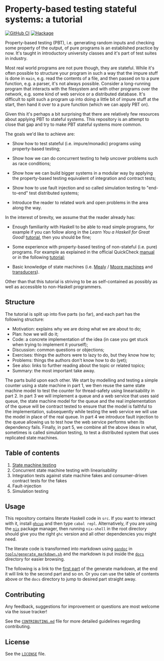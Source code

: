 Property-based testing stateful systems: a tutorial
================================================================

[![GitHub
CI](https://github.com/stevana/property-based-testing-stateful-systems-tutorial/workflows/CI/badge.svg)](https://github.com/stevana/property-based-testing-stateful-systems-tutorial/actions)
[![Hackage](https://img.shields.io/hackage/v/property-based-testing-stateful-systems-tutorial.svg)](https://hackage.haskell.org/package/property-based-testing-stateful-systems-tutorial)

Property-based testing (PBT), i.e. generating random inputs and checking some
property of the output, of pure programs is an established practice by now. It's
taught in introductory university classes and it's part of test suites in
industry.

Most real world programs are not pure though, they are stateful. While it's
often possible to structure your program in such a way that the impure stuff is
done in `main`, e.g. read the contents of a file, and then passed on to a pure
function, e.g. a parser, it's not always possible. Consider a long-running
program that interacts with the filesystem and with other programs over the
network, e.g. some kind of web service or a distributed database. It's difficult
to split such a program up into doing a little bit of impure stuff at the start,
then hand it over to a pure function (which we can apply PBT on).

Given this it's perhaps a bit surprising that there are relatively few resources
about applying PBT to stateful systems. This repository is an attempt to close
that gap and try to make PBT stateful systems more common.

The goals we'd like to achieve are:

  - Show how to test stateful (i.e. impure/monadic) programs using
    property-based testing;

  - Show how we can do concurrent testing to help uncover problems such as race
    conditions;

  - Show how we can build bigger systems in a modular way by applying the
    property-based testing equivalent of integration and contract tests;

  - Show how to use fault injection and so called simulation testing to
    "end-to-end" test distributed systems;

  - Introduce the reader to related work and open problems in the area along the
    way.

In the interest of brevity, we assume that the reader already has:

  - Enough familiarity with Haskell to be able to read simple programs, for
    example if you can follow along in the *Learn You a Haskell for Great Good!*
    [tutorial](http://learnyouahaskell.com/chapters), then you should be fine;

  - Some experience with property-based testing of non-stateful (i.e. pure)
    programs. For example as explained in the official QuickCheck
    [manual](http://www.cse.chalmers.se/~rjmh/QuickCheck/manual.html) or in the
    following
    [tutorial](https://begriffs.com/posts/2017-01-14-design-use-quickcheck.html);

  - Basic knowledge of state machines (i.e.
    [Mealy](https://en.wikipedia.org/wiki/Mealy_machine) / [Moore
    machines](https://en.wikipedia.org/wiki/Moore_machine) and
    [transducers](https://en.wikipedia.org/wiki/Finite-state_transducer)).

Other than that this tutorial is striving to be as self-contained as possibly as
well as accessible to non-Haskell programmers.

Structure
---------

The tutorial is split up into five parts (so far), and each part has the
following structure:

- Motivation: explains why we are doing what we are about to do;
- Plan: how we will do it;
- Code: a concrete implementation of the idea (in case you get stuck when trying
  to implement it yourself);
- Discussion: common questions or objections;
- Exercises: things the authors were to lazy to do, but they know how to;
- Problems: things the authors don't know how to do (yet);
- See also: links to further reading about the topic or related topics;
- Summary: the most important take away.

The parts build upon each other. We start by modelling and testing a simple
counter using a state machine in part 1, we then reuse the same state machine
model to test the counter for thread-safety using linearisability in part 2. In
part 3 we will implement a queue and a web service that uses said queue, the
state machine model for the queue and the real implementation of the queue will
be contract tested to ensure that the model is faithful to the implementation,
subsequently while testing the web service we will use the model in place of the
real queue. In part 4 we introduce fault injection to the queue allowing us to
test how the web service performs when its dependency fails. Finally, in part 5,
we combine all the above ideas in what, sometimes is called simulation testing,
to test a distributed system that uses replicated state machines.

Table of contents
-----------------

1. [State machine testing](./docs/Part01SMTesting.md#readme)
2. Concurrent state machine testing with linearisability
3. Integration tests against state machine fakes and consumer-driven contract
   tests for the fakes
4. Fault-injection
5. Simulation testing

Usage
-----

This repository contains literate Haskell code in `src`. If you want to interact
with it, install [`ghcup`](https://www.haskell.org/ghcup/install/) and then type
`cabal repl`. Alternatively, if you are using the
[`nix`](https://nixos.org/download.html) package manager, then running
`nix-shell` in the root directory should give you the right `ghc` version and
all other dependencies you might need.

The literate code is transformed into markdown using
[`pandoc`](https://pandoc.org/) in
[`tools/generate_markdown.sh`](./tools/generate_markdown.sh) and the markdown is
put inside the [`docs`](./docs) directory for easier browsing.

The following is a link to the [first part](./docs/Part01SMTesting.md#readme) of the
generate markdown, at the end it will link to the second part and so on. Or you
can use the table of contents above or the `docs` directory to jump to desired
part straight away.

Contributing
------------

Any feedback, suggestions for improvement or questions are most welcome via the
issue tracker!

See the [`CONTRIBUTING.md`](./.github/CONTRIBUTING.md) file for more detailed
guidelines regarding contributing.

License
-------

See the [`LICENSE`](./LICENSE) file.
